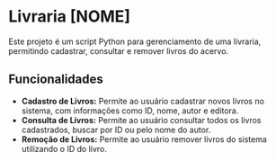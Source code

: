 # Livraria [NOME]

Este projeto é um script Python para gerenciamento de uma livraria, permitindo cadastrar, consultar e remover livros do acervo.

## Funcionalidades

- **Cadastro de Livros:** Permite ao usuário cadastrar novos livros no sistema, com informações como ID, nome, autor e editora.
- **Consulta de Livros:** Permite ao usuário consultar todos os livros cadastrados, buscar por ID ou pelo nome do autor.
- **Remoção de Livros:** Permite ao usuário remover livros do sistema utilizando o ID do livro.
